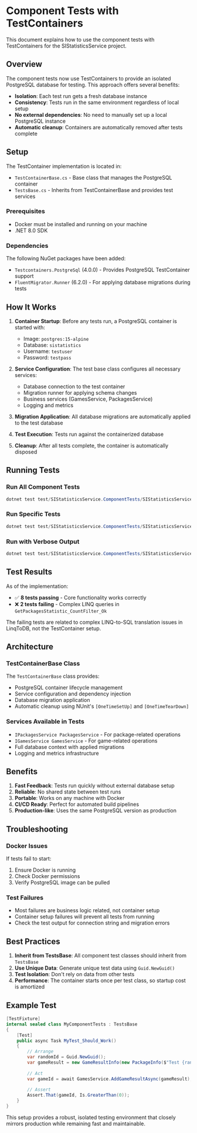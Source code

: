 # Component Tests with TestContainers

This document explains how to use the component tests with TestContainers for the SIStatisticsService project.

## Overview

The component tests now use TestContainers to provide an isolated PostgreSQL database for testing. This approach offers several benefits:

- **Isolation**: Each test run gets a fresh database instance
- **Consistency**: Tests run in the same environment regardless of local setup
- **No external dependencies**: No need to manually set up a local PostgreSQL instance
- **Automatic cleanup**: Containers are automatically removed after tests complete

## Setup

The TestContainer implementation is located in:
- `TestContainerBase.cs` - Base class that manages the PostgreSQL container
- `TestsBase.cs` - Inherits from TestContainerBase and provides test services

### Prerequisites

- Docker must be installed and running on your machine
- .NET 8.0 SDK

### Dependencies

The following NuGet packages have been added:
- `Testcontainers.PostgreSql` (4.0.0) - Provides PostgreSQL TestContainer support
- `FluentMigrator.Runner` (6.2.0) - For applying database migrations during tests

## How It Works

1. **Container Startup**: Before any tests run, a PostgreSQL container is started with:
   - Image: `postgres:15-alpine`
   - Database: `sistatistics`
   - Username: `testuser`
   - Password: `testpass`

2. **Service Configuration**: The test base class configures all necessary services:
   - Database connection to the test container
   - Migration runner for applying schema changes
   - Business services (GamesService, PackagesService)
   - Logging and metrics

3. **Migration Application**: All database migrations are automatically applied to the test database

4. **Test Execution**: Tests run against the containerized database

5. **Cleanup**: After all tests complete, the container is automatically disposed

## Running Tests

### Run All Component Tests
```powershell
dotnet test test/SIStatisticsService.ComponentTests/SIStatisticsService.ComponentTests.csproj
```

### Run Specific Tests
```powershell
dotnet test test/SIStatisticsService.ComponentTests/SIStatisticsService.ComponentTests.csproj --filter "Name~AddGameResult"
```

### Run with Verbose Output
```powershell
dotnet test test/SIStatisticsService.ComponentTests/SIStatisticsService.ComponentTests.csproj --verbosity normal
```

## Test Results

As of the implementation:
- ✅ **8 tests passing** - Core functionality works correctly
- ❌ **2 tests failing** - Complex LINQ queries in `GetPackagesStatistic_CountFilter_Ok`

The failing tests are related to complex LINQ-to-SQL translation issues in LinqToDB, not the TestContainer setup.

## Architecture

### TestContainerBase Class

The `TestContainerBase` class provides:
- PostgreSQL container lifecycle management
- Service configuration and dependency injection
- Database migration application
- Automatic cleanup using NUnit's `[OneTimeSetUp]` and `[OneTimeTearDown]`

### Services Available in Tests

- `IPackagesService PackagesService` - For package-related operations
- `IGamesService GamesService` - For game-related operations
- Full database context with applied migrations
- Logging and metrics infrastructure

## Benefits

1. **Fast Feedback**: Tests run quickly without external database setup
2. **Reliable**: No shared state between test runs
3. **Portable**: Works on any machine with Docker
4. **CI/CD Ready**: Perfect for automated build pipelines
5. **Production-like**: Uses the same PostgreSQL version as production

## Troubleshooting

### Docker Issues
If tests fail to start:
1. Ensure Docker is running
2. Check Docker permissions
3. Verify PostgreSQL image can be pulled

### Test Failures
- Most failures are business logic related, not container setup
- Container setup failures will prevent all tests from running
- Check the test output for connection string and migration errors

## Best Practices

1. **Inherit from TestsBase**: All component test classes should inherit from `TestsBase`
2. **Use Unique Data**: Generate unique test data using `Guid.NewGuid()`
3. **Test Isolation**: Don't rely on data from other tests
4. **Performance**: The container starts once per test class, so startup cost is amortized

## Example Test

```csharp
[TestFixture]
internal sealed class MyComponentTests : TestsBase
{
    [Test]
    public async Task MyTest_Should_Work()
    {
        // Arrange
        var randomId = Guid.NewGuid();
        var gameResult = new GameResultInfo(new PackageInfo($"Test {randomId}", "hash", ["Author"]));
        
        // Act
        var gameId = await GamesService.AddGameResultAsync(gameResult);
        
        // Assert
        Assert.That(gameId, Is.GreaterThan(0));
    }
}
```

This setup provides a robust, isolated testing environment that closely mirrors production while remaining fast and maintainable.
